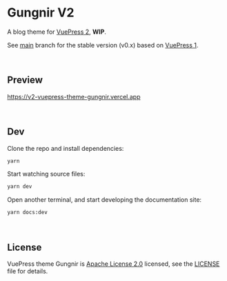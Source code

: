 # Gungnir V2

A blog theme for [VuePress 2](https://v2.vuepress.vuejs.org/), **WIP**. 

See [main](https://github.com/Renovamen/vuepress-theme-gungnir) branch for the stable version (v0.x) based on [VuePress 1](https://vuepress.vuejs.org/).


&nbsp;

## Preview

https://v2-vuepress-theme-gungnir.vercel.app


&nbsp;

## Dev

Clone the repo and install dependencies:

```bash
yarn
```

Start watching source files:

```bash
yarn dev
```

Open another terminal, and start developing the documentation site:

```bash
yarn docs:dev
```


&nbsp;

## License

VuePress theme Gungnir is [Apache License 2.0](https://www.apache.org/licenses/LICENSE-2.0) licensed, see the [LICENSE](packages/theme-gungnir/LICENSE) file for details.
